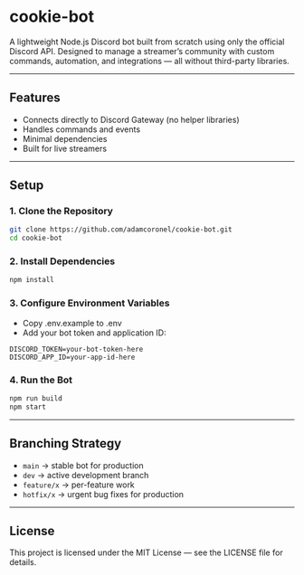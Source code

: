 # cookie-bot

A lightweight Node.js Discord bot built from scratch using only the official Discord API. Designed to manage a streamer’s community with custom commands, automation, and integrations — all without third-party libraries.

---


## Features
- Connects directly to Discord Gateway (no helper libraries)
- Handles commands and events
- Minimal dependencies
- Built for live streamers

---

## Setup

### 1. Clone the Repository
```bash
git clone https://github.com/adamcoronel/cookie-bot.git
cd cookie-bot
```

### 2. Install Dependencies
```bash
npm install
```

### 3. Configure Environment Variables
- Copy .env.example to .env
- Add your bot token and application ID:
```env
DISCORD_TOKEN=your-bot-token-here
DISCORD_APP_ID=your-app-id-here
```

### 4. Run the Bot
```bash
npm run build
npm start
```

---

## Branching Strategy
- `main` -> stable bot for production
- `dev` -> active development branch
- `feature/x` -> per-feature work
- `hotfix/x` -> urgent bug fixes for production

---

## License
This project is licensed under the MIT License — see the LICENSE file for details.
